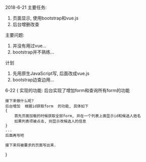 2018-6-21
主要任务:
1. 页面显示, 使用bootstrap和vue.js
2. 后台增删改查

主要问题:
1. 并没有用过vue...
2. bootstrap并不熟练...

计划
1. 先用原生JavaScript写, 后面改成vue.js
2. bootstrap边查边用...

6-22
{
    实现的功能:
    后台实现了增加form和查询所有form的功能

    接下来做什么呢?
    后台增加  根据id获取form  的功能, 具体如下
    {
        首先页面加载的时候获取全部form, 并在一个列表上面显示id和候选人姓名
        如果列表项被点击, 则显示改候选人的信息
    }
    ...
    后面再写吧

    接下来将被要求的页面写出来.
    

}
